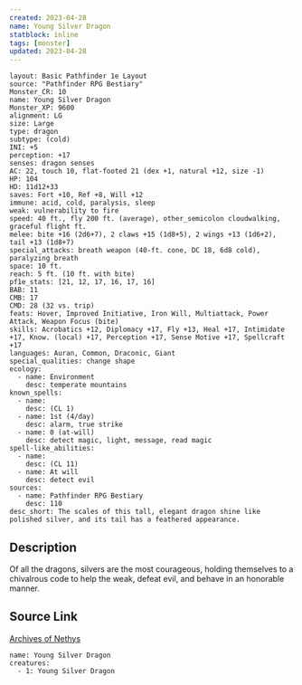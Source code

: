 ```yaml
---
created: 2023-04-28
name: Young Silver Dragon
statblock: inline
tags: [monster]
updated: 2023-04-28
---
```

```statblock
layout: Basic Pathfinder 1e Layout
source: "Pathfinder RPG Bestiary"
Monster_CR: 10
name: Young Silver Dragon
Monster_XP: 9600
alignment: LG
size: Large
type: dragon
subtype: (cold)
INI: +5
perception: +17
senses: dragon senses
AC: 22, touch 10, flat-footed 21 (dex +1, natural +12, size -1)
HP: 104
HD: 11d12+33
saves: Fort +10, Ref +8, Will +12
immune: acid, cold, paralysis, sleep
weak: vulnerability to fire
speed: 40 ft., fly 200 ft. (average), other_semicolon cloudwalking, graceful flight ft.
melee: bite +16 (2d6+7), 2 claws +15 (1d8+5), 2 wings +13 (1d6+2), tail +13 (1d8+7)
special_attacks: breath weapon (40-ft. cone, DC 18, 6d8 cold), paralyzing breath
space: 10 ft.
reach: 5 ft. (10 ft. with bite)
pf1e_stats: [21, 12, 17, 16, 17, 16]
BAB: 11
CMB: 17
CMD: 28 (32 vs. trip)
feats: Hover, Improved Initiative, Iron Will, Multiattack, Power Attack, Weapon Focus (bite)
skills: Acrobatics +12, Diplomacy +17, Fly +13, Heal +17, Intimidate +17, Know. (local) +17, Perception +17, Sense Motive +17, Spellcraft +17
languages: Auran, Common, Draconic, Giant
special_qualities: change shape
ecology:
  - name: Environment
    desc: temperate mountains
known_spells:
  - name:
    desc: (CL 1)
  - name: 1st (4/day)
    desc: alarm, true strike
  - name: 0 (at-will)
    desc: detect magic, light, message, read magic
spell-like_abilities:
  - name:
    desc: (CL 11)
  - name: At will
    desc: detect evil
sources:
  - name: Pathfinder RPG Bestiary
    desc: 110
desc_short: The scales of this tall, elegant dragon shine like polished silver, and its tail has a feathered appearance.
```
## Description
Of all the dragons, silvers are the most courageous, holding themselves to a chivalrous code to help the weak, defeat evil, and behave in an honorable manner.
## Source Link
[Archives of Nethys](https://aonprd.com/MonsterDisplay.aspx?ItemName=Young%20Silver%20Dragon)
```encounter-table
name: Young Silver Dragon
creatures:
  - 1: Young Silver Dragon
```
